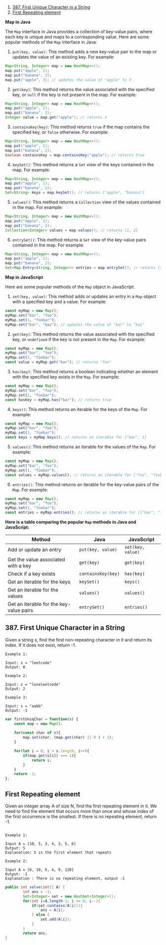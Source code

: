 1. [387. First Unique Character in a String](#387-First-Unique-Character-in-a-String)
2. [First Repeating element](#First-Repeating-element)

**Map in Java**

The `Map` interface in Java provides a collection of key-value pairs, where each key is unique and maps to a corresponding value. Here are some popular methods of the `Map` interface in Java:

1. `put(key, value)`: This method adds a new key-value pair to the map or updates the value of an existing key. For example:

```java
Map<String, Integer> map = new HashMap<>();
map.put("apple", 1);
map.put("banana", 2);
map.put("apple", 3); // updates the value of "apple" to 3
```

2. `get(key)`: This method returns the value associated with the specified key, or `null` if the key is not present in the map. For example:

```java
Map<String, Integer> map = new HashMap<>();
map.put("apple", 1);
map.put("banana", 2);
Integer value = map.get("apple"); // returns 1
```

3. `containsKey(key)`: This method returns `true` if the map contains the specified key, or `false` otherwise. For example:

```java
Map<String, Integer> map = new HashMap<>();
map.put("apple", 1);
map.put("banana", 2);
boolean containsKey = map.containsKey("apple"); // returns true
```

4. `keySet()`: This method returns a `Set` view of the keys contained in the map. For example:

```java
Map<String, Integer> map = new HashMap<>();
map.put("apple", 1);
map.put("banana", 2);
Set<String> keys = map.keySet(); // returns ["apple", "banana"]
```

5. `values()`: This method returns a `Collection` view of the values contained in the map. For example:

```java
Map<String, Integer> map = new HashMap<>();
map.put("apple", 1);
map.put("banana", 2);
Collection<Integer> values = map.values(); // returns [1, 2]
```

6. `entrySet()`: This method returns a `Set` view of the key-value pairs contained in the map. For example:

```java
Map<String, Integer> map = new HashMap<>();
map.put("apple", 1);
map.put("banana", 2);
Set<Map.Entry<String, Integer>> entries = map.entrySet(); // returns [{"apple", 1}, {"banana", 2}]
```
**Map in JavaScript**

Here are some popular methods of the `Map` object in JavaScript:

1. `set(key, value)`: This method adds or updates an entry in a `Map` object with a specified key and a value. For example:

```javascript
const myMap = new Map();
myMap.set("bar", "foo");
myMap.set(1, "foobar");
myMap.set("bar", "baz"); // updates the value of "bar" to "baz"
```

2. `get(key)`: This method returns the value associated with the specified key, or `undefined` if the key is not present in the `Map`. For example:

```javascript
const myMap = new Map();
myMap.set("bar", "foo");
myMap.set(1, "foobar");
const value = myMap.get("bar"); // returns "foo"
```

3. `has(key)`: This method returns a boolean indicating whether an element with the specified key exists in the `Map`. For example:

```javascript
const myMap = new Map();
myMap.set("bar", "foo");
myMap.set(1, "foobar");
const hasKey = myMap.has("bar"); // returns true
```

4. `keys()`: This method returns an iterable for the keys of the `Map`. For example:

```javascript
const myMap = new Map();
myMap.set("bar", "foo");
myMap.set(1, "foobar");
const keys = myMap.keys(); // returns an iterable for ["bar", 1]
```

5. `values()`: This method returns an iterable for the values of the `Map`. For example:

```javascript
const myMap = new Map();
myMap.set("bar", "foo");
myMap.set(1, "foobar");
const values = myMap.values(); // returns an iterable for ["foo", "foobar"]
```

6. `entries()`: This method returns an iterable for the key-value pairs of the `Map`. For example:

```javascript
const myMap = new Map();
myMap.set("bar", "foo");
myMap.set(1, "foobar");
const entries = myMap.entries(); // returns an iterable for [["bar", "foo"], [1, "foobar"]]
```

**Here is a table comparing the popular `Map` methods in Java and JavaScript:**

| Method | Java | JavaScript |
| --- | --- | --- |
| Add or update an entry | `put(key, value)` | `set(key, value)` |
| Get the value associated with a key | `get(key)` | `get(key)` |
| Check if a key exists | `containsKey(key)` | `has(key)` |
| Get an iterable for the keys | `keySet()` | `keys()` |
| Get an iterable for the values | `values()` | `values()` |
| Get an iterable for the key-value pairs | `entrySet()` | `entries()` |

## 387. First Unique Character in a String

Given a string s, find the first non-repeating character in it and return its index. If it does not exist, return -1.

```
Example 1:

Input: s = "leetcode"
Output: 0

Example 2:

Input: s = "loveleetcode"
Output: 2

Example 3:

Input: s = "aabb"
Output: -1
```

```js
var firstUniqChar = function(s) {
    const map = new Map();
    
    for(const char of s){
        map.set(char, (map.get(char) || 0 ) + 1);
    }

    for(let i = 0; i < s.length; i++){
        if(map.get(s[i]) === 1){
            return i;
        }
    }
    return -1;
};
```
## First Repeating element

Given an integer array A of size N, find the first repeating element in it.
We need to find the element that occurs more than once and whose index of the first occurrence is the smallest.
If there is no repeating element, return -1.

```

Example 1:

Input A = [10, 5, 3, 4, 3, 5, 6]
Output: 5
Explanation: 5 is the first element that repeats

Example 2:

Input A = [6, 10, 5, 4, 9, 120]
Output: -1
Explanation : There is no repeating element, output -1
```

```java
public int solve(int[] A) {
        int ans = -1;
        Set<Integer> set = new HashSet<Integer>();
        for(int i=A.length-1; i >= 0; i--){
            if(set.contains(A[i])){
                ans = A[i];
            } else {
                set.add(A[i]);
            }
        }
        return ans;
}
```

